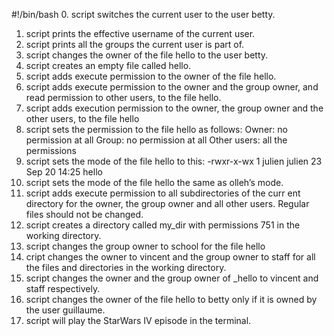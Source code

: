 #!/bin/bash
0. script switches the current user to the user betty.
1. script prints the effective username of the current user.
2. script prints all the groups the current user is part of.
3. script changes the owner of the file hello to the user betty.
4. script creates an empty file called hello.
5. script adds execute permission to the owner of the file hello.
6. script adds execute permission to the owner and the group owner, and read permission to other users, to the file hello.
7. script adds execution permission to the owner, the group owner and the other users, to the file hello
8. script sets the permission to the file hello as follows:
Owner: no permission at all
Group: no permission at all
Other users: all the permissions
9. script sets the mode of the file hello to this:
-rwxr-x-wx 1 julien julien 23 Sep 20 14:25 hello
10. script sets the mode of the file hello the same as olleh’s mode.
11. script adds execute permission to all subdirectories of the curr
ent directory for the owner, the group owner and all other users. Regular
 files should not be changed.
12. script creates a directory called my_dir with permissions 751 in the working directory.
13. script changes the group owner to school for the file hello
14. cript changes the owner to vincent and the group owner to staff for all the files and directories in the working directory.
15. script changes the owner and the group owner of _hello to vincent and staff respectively.
16. script changes the owner of the file hello to betty only if it is owned by the user guillaume.
17. script will play the StarWars IV episode in the terminal.
